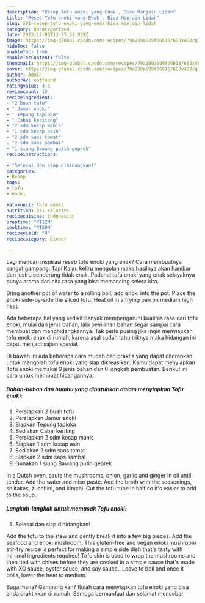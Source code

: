 ```yaml
---
description: "Resep Tofu enoki yang Enak , Bisa Manjain Lidah"
title: "Resep Tofu enoki yang Enak , Bisa Manjain Lidah"
slug: 591-resep-tofu-enoki-yang-enak-bisa-manjain-lidah
category: Uncategorized
date: 2022-12-05T13:25:31.939Z
image: https://img-global.cpcdn.com/recipes/79a289a609f06618/680x482cq70/tofu-enoki-foto-resep-utama.jpg
hideToc: false
enableToc: true
enableTocContent: false
thumbnail: https://img-global.cpcdn.com/recipes/79a289a609f06618/680x482cq70/tofu-enoki-foto-resep-utama.jpg
cover: https://img-global.cpcdn.com/recipes/79a289a609f06618/680x482cq70/tofu-enoki-foto-resep-utama.jpg
author: Admin
authorAv: notfound
ratingvalue: 4.6
reviewcount: 19
recipeingredient:
- "2 buah tofu"
- " Jamur enoki"
- " Tepung tapioka"
- " Cabai keriting"
- "2 sdm kecap manis"
- "1 sdm kecap asin"
- "2 sdm saos tomat"
- "2 sdm saos sambal"
- "1 siung Bawang putih geprek"
recipeinstructions:

- "Selesai dan siap dihidangkan!"
categories:
- Resep
tags:
- tofu
- enoki

katakunci: tofu enoki 
nutrition: 251 calories
recipecuisine: Indonesian
preptime: "PT12M"
cooktime: "PT59M"
recipeyield: "4"
recipecategory: Dinner

---
```



Lagi mencari inspirasi resep tofu enoki yang enak? Cara membuatnya sangat gampang. Tapi Kalau keliru mengolah maka hasilnya akan hambar dan justru cenderung tidak enak. Padahal tofu enoki yang enak selayaknya punya aroma dan cita rasa yang bisa memancing selera kita.


Bring another pot of water to a rolling boil, add enoki into the pot. Place the enoki side-by-side the sliced tofu. Heat oil in a frying pan on medium high heat.

Ada beberapa hal yang sedikit banyak mempengaruhi kualitas rasa dari tofu enoki, mulai dari jenis bahan, lalu pemilihan bahan segar sampai cara membuat dan menghidangkannya. Tak perlu pusing jika ingin menyiapkan tofu enoki enak di rumah, karena asal sudah tahu triknya maka hidangan ini dapat menjadi sajian spesial.


Di bawah ini ada beberapa cara mudah dan praktis yang dapat diterapkan untuk mengolah tofu enoki yang siap dikreasikan. Kamu dapat menyiapkan Tofu enoki memakai 9 jenis bahan dan 0 langkah pembuatan. Berikut ini cara untuk membuat hidangannya.

<!--inarticleads1-->

##### Bahan-bahan dan bumbu yang dibutuhkan dalam menyiapkan Tofu enoki:

1. Persiapkan 2 buah tofu
1. Persiapkan  Jamur enoki
1. Siapkan  Tepung tapioka
1. Sediakan  Cabai keriting
1. Persiapkan 2 sdm kecap manis
1. Siapkan 1 sdm kecap asin
1. Sediakan 2 sdm saos tomat
1. Siapkan 2 sdm saos sambal
1. Gunakan 1 siung Bawang putih geprek


In a Dutch oven, saute the mushrooms, onion, garlic and ginger in oil until tender. Add the water and miso paste. Add the broth with the seasonings, shiitakes, zucchini, and kimchi. Cut the tofu tube in half so it&#39;s easier to add to the soup. 

<!--inarticleads2-->

##### Langkah-langkah untuk memasak Tofu enoki:


1. Selesai dan siap dihidangkan!

Add the tofu to the stew and gently break it into a few big pieces. Add the seafood and enoki mushroom. This gluten-free and vegan enoki mushroom stir-fry recipe is perfect for making a simple side dish that&#39;s tasty with minimal ingredients required! Tofu skin is used to wrap the mushrooms and then tied with chives before they are cooked in a simple sauce that&#39;s made with XO sauce, oyster sauce, and soy sauce.. Leave to boil and once it boils, lower the heat to medium. 

Bagaimana? Gampang kan? Itulah cara menyiapkan tofu enoki yang bisa anda praktikkan di rumah. Semoga bermanfaat dan selamat mencoba!
